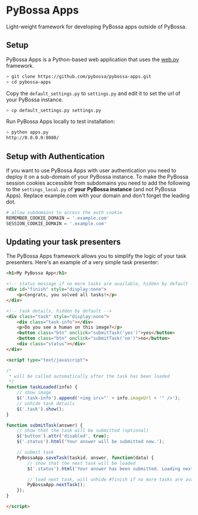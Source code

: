 # PyBossa Apps

Light-weight framework for developing PyBossa apps outside of PyBossa.


## Setup

PyBossa Apps is a Python-based web application that uses the [web.py](http://webpy.org) framework.

```sh
> git clone https://github.com/pybossa/pybossa-apps.git
> cd pybossa-apps
```

Copy the ``default_settings.py`` to ``settings.py`` and edit it to set the url of your PyBossa instance.

```sh
> cp default_settings.py settings.py
```

Run PyBossa Apps locally to test installation:

```sh
> python apps.py
http://0.0.0.0:8080/
```

## Setup with Authentication

If you want to use PyBossa Apps with user authentication you need to deploy it on a sub-domain of your PyBossa instance. To make the PyBossa session cookies accessible from subdomains you need to add the following to the ``settings_local.py`` of **your PyBossa instance** (and not PyBossa Apps). Replace example.com with your domain and don't forget the leading dot.

```Python
# allow subdomains to access the auth cookie
REMEMBER_COOKIE_DOMAIN = '.example.com'
SESSION_COOKIE_DOMAIN = '.example.com'
```

## Updating your task presenters

The PyBossa Apps framework allows you to simplify the logic of your task presenters. Here's an example of a very simple task presenter:

```HTML
<h1>My PyBossa App</h1>

<!-- status message if no more tasks are available, hidden by default -->
<div id="finish" style="display:none">
    <p>Congrats, you solved all tasks!</p>
</div>

<!-- task details, hidden by default -->
<div class="task" style="display:none">
    <div class="task-info"></div>
    <p>Do you see a human on this image?</p>
    <button class="btn" onclick="submitTask('yes')">yes</button>
    <button class="btn" onclick="submitTask('no')">no</button>
    <div class="status"></div>
</div>

<script type="text/javascript">

/*
 * will be called automatically after the task has been loaded
 */
function taskLoaded(info) {
    // show image
    $('.task-info').append('<img src="' + info.imageUrl + '" />');
    // unhide task details
    $('.task').show();
}

function submitTask(answer) {
    // show that the task will be submitted (optional)
    $('button').attr('disabled', true);
    $('.status').html('Your answer will be submitted now.');

    // submit task
    PyBossaApp.saveTask(taskid, answer, function(data) {
        // show that the next task will be loaded
        $('.status').html('Your answer has been submitted. Loading next task now.');

        // load next task, will unhide #finish if no more tasks are available
        PyBossaApp.nextTask();
    });
}

</script>
```